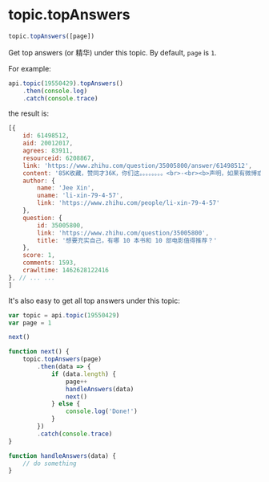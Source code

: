 # topic.topAnswers

```javascript
topic.topAnswers([page])
```

Get top answers (or 精华) under this topic. By default, `page` is `1`.

For example:

```javascript
api.topic(19550429).topAnswers()
    .then(console.log)
    .catch(console.trace)
```

the result is:

```javascript
[{
    id: 61498512,
    aid: 20012017,
    agrees: 83911,
    resourceid: 6208867,
    link: 'https://www.zhihu.com/question/35005800/answer/61498512',
    content: '85K收藏，赞同才36K，你们这。。。。。。。。<br>-<br><b>声明，如果有微博或者公众号发表了我的这篇回答，请一定要把链接私信给我。我将会跟官方沟通维护我的权益。具体转载事项请看文尾。</b><br>---------------<br>-<br><br>这个问题我回答是最合适不过了！十个电影，每个电影都能让你知道自己年轻应该是怎么样的一种状态！<br><br>-<br><br>第一个首推《白日梦想家》，一生推。<br><img src="https://pic4.zhimg.com/68fce24ebb7205dccf864db2a54a77bf_b.png" data-rawwidth="405" data-rawheight="600" class="content_image" width="405"> ... ...',
    author: {
        name: 'Jee Xin',
        uname: 'li-xin-79-4-57',
        link: 'https://www.zhihu.com/people/li-xin-79-4-57'
    },
    question: {
        id: 35005800,
        link: 'https://www.zhihu.com/question/35005800',
        title: '想要充实自己，有哪 10 本书和 10 部电影值得推荐？'
    },
    score: 1,
    comments: 1593,
    crawltime: 1462628122416
}, // ... ...
]
```

It's also easy to get all top answers under this topic:

```javascript
var topic = api.topic(19550429)
var page = 1

next()

function next() {
    topic.topAnswers(page)
        .then(data => {
            if (data.length) {
                page++
                handleAnswers(data)
                next()
            } else {
                console.log('Done!')
            }
        })
        .catch(console.trace)
}

function handleAnswers(data) {
    // do something
}
```
